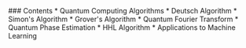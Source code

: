 <section data-markdown>
### Contents
* Quantum Computing Algorithms
    * Deutsch Algorithm
    * Simon's Algorithm
    * Grover's Algorithm
    * Quantum Fourier Transform
    * Quantum Phase Estimation
    * HHL Algorithm
* Applications to Machine Learning
</section>
